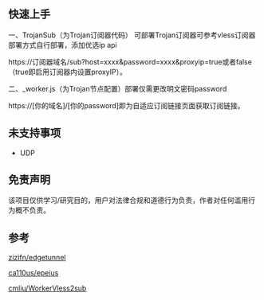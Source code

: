 ## 快速上手
一、TrojanSub（为Trojan订阅器代码） 可部署Trojan订阅器可参考vless订阅器部署方式自行部署，添加优选ip api

https://订阅器域名/sub?host=xxxx&password=xxxx&proxyip=true或者false（true即启用订阅器内设置proxyIP）。


二、_worker.js（为Trojan节点配置）部署仅需更改明文密码password

https://[你的域名]/[你的password]即为自适应订阅链接页面获取订阅链接。

## 未支持事项
- UDP

## 免责声明
该项目仅供学习/研究目的，用户对法律合规和道德行为负责，作者对任何滥用行为概不负责。

## 参考
[zizifn/edgetunnel](https://github.com/ca110us/epeius)

[ca110us/epeius](https://github.com/zizifn/edgetunnel)

[cmliu/WorkerVless2sub](https://github.com/cmliu/WorkerVless2sub)

